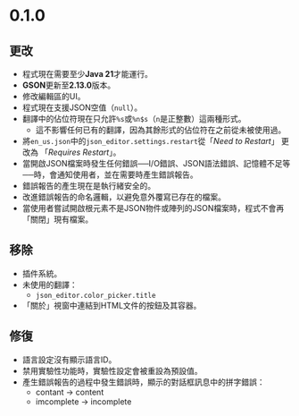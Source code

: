 # 0.1.0
## 更改
- 程式現在需要至少**Java 21**才能運行。
- **GSON**更新至**2.13.0**版本。
- 修改編輯區的UI。
- 程式現在支援JSON空值（`null`）。
- 翻譯中的佔位符現在只允許`%s`或`%n$s`（`n`是正整數）這兩種形式。
    - 這不影響任何已有的翻譯，因為其餘形式的佔位符在之前從未被使用過。
- 將`en_us.json`中的`json_editor.settings.restart`從「*Need to Restart*」 更改為 「*Requires Restart*」。
- 當開啟JSON檔案時發生任何錯誤──I/O錯誤、JSON語法錯誤、記憶體不足等──時，會通知使用者，並在需要時產生錯誤報告。
- 錯誤報告的產生現在是執行緒安全的。
- 改進錯誤報告的命名邏輯，以避免意外覆寫已存在的檔案。
- 當使用者嘗試開啟根元素不是JSON物件或陣列的JSON檔案時，程式不會再「關閉」現有檔案。

## 移除
- 插件系統。
- 未使用的翻譯：
  - `json_editor.color_picker.title`
- 「關於」視窗中連結到HTML文件的按鈕及其容器。

## 修復
- 語言設定沒有顯示語言ID。
- 禁用實驗性功能時，實驗性設定會被重設為預設值。
- 產生錯誤報告的過程中發生錯誤時，顯示的對話框訊息中的拼字錯誤：
  - contant → content
  - imcomplete → incomplete
